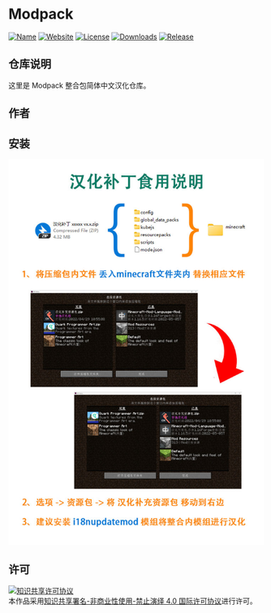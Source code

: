 <!-- markdownlint-disable MD033 -->
# Modpack

[![Name](https://img.shields.io/badge/CurseForge-Name-F16436)](https://www.curseforge.com/minecraft/modpacks/projectName)
[![Website](https://shields.io/website?up_message=anyijun.com&url=http://anyijun.com&label=Website)](http://anyijun.com)
[![License](https://img.shields.io/badge/License-CC%20BY--NC--ND%204.0-blue)](https://github.com/ShaBaiTianCN/Modpack/blob/master/LICENSE)
[![Downloads](https://shields.io/github/downloads/ShaBaiTianCN/Modpack/total?label=Downloads)](https://github.com/ShaBaiTianCN/Modpack/releases)
[![Release](https://shields.io/github/v/release/ShaBaiTianCN/Modpack?display_name=tag&include_prereleases&label=Release)](https://github.com/ShaBaiTianCN/Modpack/releases/latest)

## 仓库说明

这里是 Modpack 整合包简体中文汉化仓库。

## 作者

## 安装

![汉化补丁食用说明](汉化补丁食用说明.jpg)

## 许可

<a rel="license" href="http://creativecommons.org/licenses/by-nc-nd/4.0/"><img alt="知识共享许可协议" style="border-width:0" src="https://i.creativecommons.org/l/by-nc-nd/4.0/88x31.png" /></a><br />本作品采用<a rel="license" href="http://creativecommons.org/licenses/by-nc-nd/4.0/">知识共享署名-非商业性使用-禁止演绎 4.0 国际许可协议</a>进行许可。
